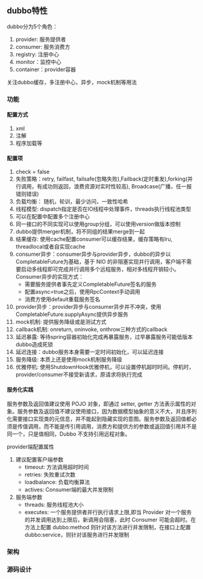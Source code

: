 ## dubbo特性

dubbo分为5个角色：

1. provider: 服务提供者
2. consumer: 服务消费方
3. registry: 注册中心
4. monitor：监控中心
5. container：provider容器

关注dubbo缓存，多注册中心，异步，mock机制等用法

### 功能

#### 配置方式

1. xml
2. 注解
3. 程序加载等

#### 配置项

1. check = false
2. 失败策略：retry, failfast, failsafe(忽略失败),Failback(定时重发),forking(并行调用，有成功则返回，浪费资源对实时性较高), Broadcase(广播，任一报错则错误) 
3. 负载均衡： 随机，轮训，最少访问，一致性哈希
4. 线程模型:  dispatch指定是否在IO线程中处理事件，threads执行线程池类型
5. 可以在配置中配置多个注册中心
6. 同一接口的不同实现可以使用group分组，可以使用version做版本控制
7. dubbo提供merger机制，将不同组的结果merge到一起
8. 结果缓存: 使用cache配置consumer可以缓存结果，缓存策略有lru, threadlocal或者自实现cache
9. consumer异步：consumer异步与provider异步，dubbo的异步以CompletableFuture为基础，基于 NIO 的非阻塞实现并行调用，客户端不需要启动多线程即可完成并行调用多个远程服务，相对多线程开销较小。Consumer异步的实现方式：
	* 需要服务提供者事先定义CompletableFuture签名的服务
	* 配置async=true之后，使用RpcContext手动调用
	* 消费方使用default重载服务签名
10. provider异步：provider异步与consumer异步并不冲突，使用CompletableFuture.supplyAsync提供异步服务
10. mock机制: 提供服务降级或是测试方式 
11. callback机制: onreturn, oninvoke, onthrow三种方式的callback
12. 延迟暴露: 等待spring容器初始化完成再暴露服务，过早暴露服务可能低版本dubbo造成死锁
13. 延迟连接：dubbo服务本身需要一定时间初始化，可以延迟连接
14. 服务降级: 本质上还是使用mock机制服务降级
15. 优雅停机: 使用ShutdownHook优雅停机，可以设置停机超时时间。停机时，provider/consumer不接受新请求，原请求将执行完成

#### 服务化实践

服务参数及返回值建议使用 POJO 对象，即通过 setter, getter 方法表示属性的对象。服务参数及返回值不建议使用接口，因为数据模型抽象的意义不大，并且序列化需要接口实现类的元信息，并不能起到隐藏实现的意图。服务参数及返回值都必须是传值调用，而不能是传引用调用，消费方和提供方的参数或返回值引用并不是同一个，只是值相同，Dubbo 不支持引用远程对象。

provider端配置属性
1. 建议配置客户端参数
	* timeout: 方法调用超时时间
	* retries: 失败重试次数
	* loadbalance: 负载均衡算法
	* actives: Consumer端的最大并发限制
2. 服务端参数
	* threads: 服务线程池大小
	* executes: 一个服务提供者并行执行请求上限,即当 Provider 对一个服务的并发调用达到上限后，新调用会阻塞，此时 Consumer 可能会超时。在方法上配置 dubbo:method 则针对该方法进行并发限制，在接口上配置 dubbo:service，则针对该服务进行并发限制

### 架构

### 源码设计
